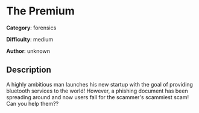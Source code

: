 # The Premium

**Category**: forensics

**Difficulty**: medium

**Author**: unknown

## Description
A highly ambitious man launches his new startup with the goal of providing bluetooth services to the world! However, a phishing document has been spreading around and now users fall for the scammer's scammiest scam! Can you help them??
